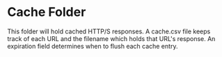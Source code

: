 # Cache Folder

This folder will hold cached HTTP/S responses. A cache.csv file keeps track of each URL and the filename which holds that URL's response. An expiration field determines when to flush each cache entry. 

